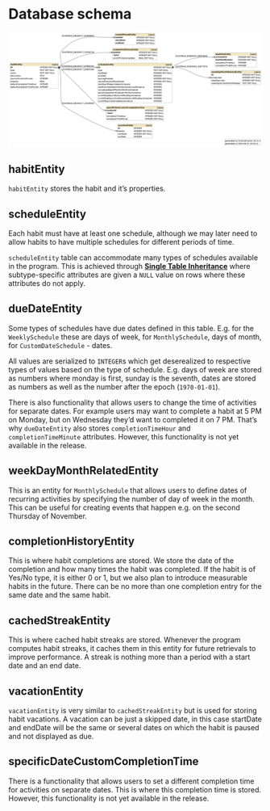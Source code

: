 # Database schema

![Database Schema](images/routinetracker_db_schema.png)

## habitEntity

`habitEntity` stores the habit and it’s properties. 

## scheduleEntity

Each habit must have at least one schedule, although we may later need to allow habits to have multiple schedules for different periods of time. 

`scheduleEntity` table can accommodate many types of schedules available in the program. This is achieved through **[Single Table Inheritance](https://stackoverflow.com/a/3579462/22295134)** where subtype-specific attributes are given a `NULL` value on rows where these attributes do not apply.

## dueDateEntity

Some types of schedules have due dates defined in this table. E.g. for the `WeeklySchedule` these are days of week, for `MonthlySchedule`, days of month, for `CustomDateSchedule` - dates. 

All values are serialized to `INTEGER`s which get deserealized to respective types of values based on the type of schedule. E.g. days of week are stored as numbers where monday is first, sunday is the seventh, dates are stored as numbers as well as the number after the epoch (`1970-01-01`).

There is also functionality that allows users to change the time of activities for separate dates. For example users may want to complete a habit at 5 PM on Monday, but on Wednesday they’d want to completed it on 7 PM. That’s why `dueDateEntity` also stores `completionTimeHour` and `completionTimeMinute` attributes. However, this functionality is not yet available in the release.

## weekDayMonthRelatedEntity

This is an entity for `MonthlySchedule` that allows users to define dates of recurring activities by specifying the number of day of week in the month. This can be useful for creating events that happen e.g. on the second Thursday of November.

## completionHistoryEntity

This is where habit completions are stored. We store the date of the completion and how many times the habit was completed. If the habit is of Yes/No type, it is either 0 or 1, but we also plan to introduce measurable habits in the future. There can be no more than one completion entry for the same date and the same habit.

## cachedStreakEntity

This is where cached habit streaks are stored. Whenever the program computes habit streaks, it caches them in this entity for future retrievals to improve performance. A streak is nothing more than a period with a start date and an end date.

## vacationEntity

`vacationEntity` is very similar to `cachedStreakEntity` but is used for storing habit vacations. A vacation can be just a skipped date, in this case startDate and endDate will be the same or several dates on which the habit is paused and not displayed as due.

## specificDateCustomCompletionTime

There is a functionality that allows users to set a different completion time for activities on separate dates. This is where this completion time is stored. However, this functionality is not yet available in the release.